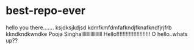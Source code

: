 # best-repo-ever
hello you there.......
ksjdksjkdjsd
kdmfkmfdmfafkndjfknafkndfjrjfrb
kkndkndkwndke 
Pooja Singhallllllllllllllll
Hello!!!!!!!!!!!!!!!!!!!!!!
O hello..whats up??

